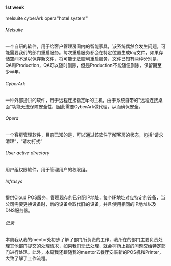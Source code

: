 #### 1st week
melsuite cyberArk opera"hotel system"
###### Melsuite
一个自研的软件，用于给客户管理房间内的智能家具，该系统偶然会发生问题，可能需要我们的部门重启服务。每次重启服务都会在特定位置生成log文件，如果存储空间不足以保存新文件，将可能无法顺利重启服务，文件已知有两种分别是，QA和Production，QA可以随时删除，但是Production不能随便删除，保留期至少半年。
###### CyberArk
一种外部提供的软件，用于远程连接指定ip的主机，由于系统自带的"远程连接桌面"功能无法保障安全性，因此需要CyberArk做代理，从而确保安全。
###### Opera
一个客房管理软件，目前已知的是，可以通过该软件了解客房的状态，包括“请求清理”，“请勿打扰”
###### User active directory
用户组权限软件，用于管理用户的权限组。
###### Infrasys
提供Cloud POS服务，管理现存的已分配IP地址，每个IP地址对应特定的设备，当公司需要更换设备时，新的设备会取代旧的设备，并且使用相同的IP地址以及DNS服务器。

###### 记录
本周我从我的mentor处初步了解了部门所负责的工作，我所在的部门主要负责处理其他部门提交的处理请求，如果我们无法处理，就会将所上报的问题交给特定部门进行处理。此外，本周我还跟随我的mentor去餐厅安装新的POS机和Printer，大致了解了工作流程。